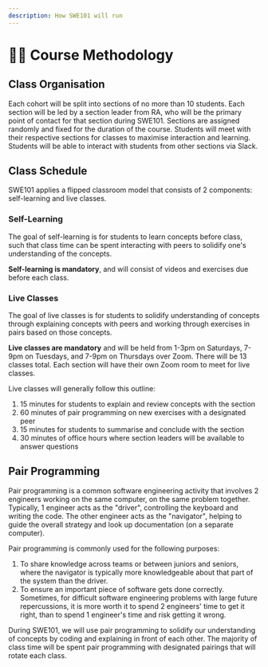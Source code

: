 ```yaml
---
description: How SWE101 will run
---
```


# ✍🏽 Course Methodology

## Class Organisation

Each cohort will be split into sections of no more than 10 students. Each section will be led by a section leader from RA, who will be the primary point of contact for that section during SWE101. Sections are assigned randomly and fixed for the duration of the course. Students will meet with their respective sections for classes to maximise interaction and learning. Students will be able to interact with students from other sections via Slack.

## Class Schedule

SWE101 applies a flipped classroom model that consists of 2 components: self-learning and live classes.

### Self-Learning

The goal of self-learning is for students to learn concepts before class, such that class time can be spent interacting with peers to solidify one's understanding of the concepts.

**Self-learning is mandatory**, and will consist of videos and exercises due before each class.

### **Live Classes**

The goal of live classes is for students to solidify understanding of concepts through explaining concepts with peers and working through exercises in pairs based on those concepts.

**Live classes are mandatory** and will be held from 1-3pm on Saturdays, 7-9pm on Tuesdays, and 7-9pm on Thursdays over Zoom. There will be 13 classes total. Each section will have their own Zoom room to meet for live classes.

Live classes will generally follow this outline:

1. 15 minutes for students to explain and review concepts with the section
2. 60 minutes of pair programming on new exercises with a designated peer
3. 15 minutes for students to summarise and conclude with the section
4. 30 minutes of office hours where section leaders will be available to answer questions

## Pair Programming

Pair programming is a common software engineering activity that involves 2 engineers working on the same computer, on the same problem together. Typically, 1 engineer acts as the "driver", controlling the keyboard and writing the code. The other engineer acts as the "navigator", helping to guide the overall strategy and look up documentation \(on a separate computer\).

Pair programming is commonly used for the following purposes:

1. To share knowledge across teams or between juniors and seniors, where the navigator is typically more knowledgeable about that part of the system than the driver.
2. To ensure an important piece of software gets done correctly. Sometimes, for difficult software engineering problems with large future repercussions, it is more worth it to spend 2 engineers' time to get it right, than to spend 1 engineer's time and risk getting it wrong.

During SWE101, we will use pair programming to solidify our understanding of concepts by coding and explaining in front of each other. The majority of class time will be spent pair programming with designated pairings that will rotate each class. 

